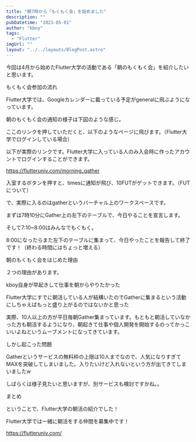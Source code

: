 ```yaml
---
title: "朝7時から「もくもく会」を始めました"
description: ""
pubDatetime: "2023-05-01"
author: "kboy"
tags:
  - "Flutter"
imgUrl: ""
layout: "../../layouts/BlogPost.astro"
---
```



今回は4月から始めたFlutter大学の活動である「朝のもくもく会」を紹介したいと思います。



もくもく会参加の流れ



Flutter大学では、Googleカレンダーに載っている予定がgeneralに飛ぶようになっています。



朝のもくもく会の通知の様子は下図のような感じ。







ここのリンクを押していただくと、以下のようなページに飛びます。（Flutter大学でログインしている場合）







以下が実際のリンクです。Flutter大学に入っている人のみ入会時に作ったアカウントでログインすることができます。



https://flutteruniv.com/morning_gather



入室するボタンを押すと、timesに通知が飛び、10FUTがゲットできます。（FUTについて）







で、実際に入るのはgatherというバーチャル上のワークスペースです。



まずは7時10分にGather上の左下のテーブルで、今日やることを宣言します。







そして7:10~8:00はみんなでもくもく。







8:00になったらまた左下のテーブルに集まって、今日やったことを報告して終了です！（終わる時間にはちょっと増える）







朝のもくもく会をはじめた理由



２つの理由があります。




kboy自身が早起きして仕事を朝からやりたかった



Flutter大学にすでに朝活している人が結構いたのでGatherに集まるという活動にしちゃえばもっと盛り上がるのではないかと思った




実際、10人以上の方が平日毎朝Gather集まっています。もともと朝活していなかった方も朝活するようになり、朝起きて仕事や個人開発を開始するのってかっこいいよねというムーブメントになってきています。



しかし起こった問題







Gatherというサービスの無料枠の上限は10人までなので、人気になりすぎてMAXを突破してしまいました。入りたいけど入れないという方が出てきてしまいましたw



しばらくは様子見たいと思いますが、別サービスも検討ですかね。。



まとめ



ということで、Flutter大学の朝活の紹介でした！



Flutter大学では一緒に朝活をする仲間を募集中です！



https://flutteruniv.com/
